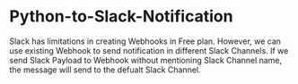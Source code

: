 # Python-to-Slack-Notification

Slack has limitations in creating Webhooks in Free plan. However, we can use existing Webhook to send notification in different Slack Channels. If we send Slack Payload to Webhook without mentioning Slack Channel name, the message will send to the defualt Slack Channel.
